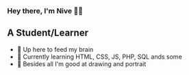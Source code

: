 ### Hey there, I'm Nive 🤞🏼
## A Student/Learner

- 🔭 Up here to feed my brain 
- 🌱 Currently learning HTML, CSS, JS, PHP, SQL ands some
- 🌈 Besides all I'm good at drawing and portrait
